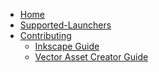 * [Home][home]
* [Supported-Launchers][supportedlaunchers]
* [Contributing][contributing]
  * [Inkscape Guide][inkscapeguide]
  * [Vector Asset Creator Guide][vectorassetcreatorguide]

[home]: https://github.com/Arcticons-Team/Arcticons/wiki/Home
[supportedlaunchers]: https://github.com/Arcticons-Team/Arcticons/wiki/Supported-Launchers
[contributing]: https://github.com/Arcticons-Team/Arcticons/wiki/Contributing
[inkscapeguide]: https://github.com/Arcticons-Team/Arcticons/wiki/Inkscape-Guide
[vectorassetcreatorguide]: https://github.com/Arcticons-Team/Arcticons/wiki/Vector-Asset-Creator